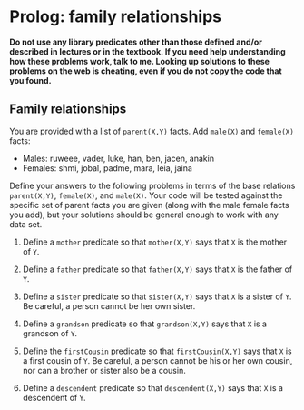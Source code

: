 Prolog: family relationships
============================

**Do not use any library predicates other than those defined and/or
described in lectures or in the textbook. If you need help
understanding how these problems work, talk to me. Looking up
solutions to these problems on the web is cheating, even if you do
not copy the code that you found.**


Family relationships
--------------------

You are provided with a list of `parent(X,Y)` facts. Add `male(X)`
and `female(X)` facts:

* Males: ruweee, vader, luke, han, ben, jacen, anakin
* Females: shmi, jobal, padme, mara, leia, jaina

Define your answers to the following problems in terms of the base
relations `parent(X,Y)`, `female(X)`, and `male(X)`. Your code will
be tested against the specific set of parent facts you are given
(along with the male female facts you add), but your solutions
should be general enough to work with any data set.

1.  Define a `mother` predicate so that `mother(X,Y)` says that `X`
    is the mother of `Y`.

2.  Define a `father` predicate so that `father(X,Y)` says that `X`
    is the father of `Y`.

3.  Define a `sister` predicate so that `sister(X,Y)` says that `X`
    is a sister of `Y`. Be careful, a person cannot be her own
    sister.

4.  Define a `grandson` predicate so that `grandson(X,Y)` says that
    `X` is a grandson of `Y`.

5.  Define the `firstCousin` predicate so that `firstCousin(X,Y)`
    says that `X` is a first cousin of `Y`. Be careful, a person
    cannot be his or her own cousin, nor can a brother or sister
    also be a cousin.

6.  Define a `descendent` predicate so that `descendent(X,Y)` says
    that `X` is a descendent of `Y`.
